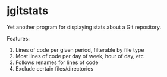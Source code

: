 # jgitstats

Yet another program for displaying stats about a Git repository.

Features:

1. Lines of code per given period, filterable by file type
2. Most lines of code per day of week, hour of day, etc
3. Follows renames for lines of code
4. Exclude certain files/directories
